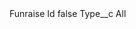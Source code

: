 <?xml version="1.0" encoding="UTF-8"?>
<CustomMetadata xmlns="http://soap.sforce.com/2006/04/metadata" xmlns:xsi="http://www.w3.org/2001/XMLSchema-instance" xmlns:xsd="http://www.w3.org/2001/XMLSchema">
    <label>Funraise Id</label>
    <protected>false</protected>
    <values>
        <field>Type__c</field>
        <value xsi:type="xsd:string">All</value>
    </values>
</CustomMetadata>